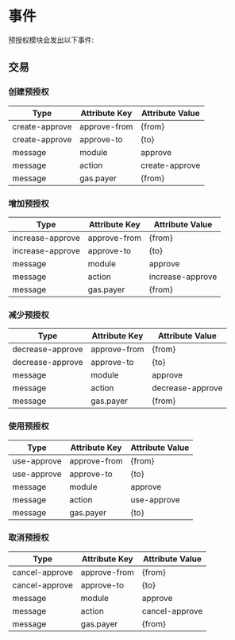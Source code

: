 # 事件

预授权模块会发出以下事件:

## 交易

### 创建预授权

| Type                 | Attribute Key    | Attribute Value      |
|----------------------|------------------|----------------------|
| create-approve       | approve-from     | {from}               |
| create-approve       | approve-to       | {to}                 |
| message              | module           | approve              |
| message              | action           | create-approve       |
| message              | gas.payer        | {from}               |

### 增加预授权

| Type                 | Attribute Key    | Attribute Value      |
|----------------------|------------------|----------------------|
| increase-approve     | approve-from     | {from}               |
| increase-approve     | approve-to       | {to}                 |
| message              | module           | approve              |
| message              | action           | increase-approve     |
| message              | gas.payer        | {from}               |

### 减少预授权

| Type                 | Attribute Key    | Attribute Value      |
|----------------------|------------------|----------------------|
| decrease-approve     | approve-from     | {from}               |
| decrease-approve     | approve-to       | {to}                 |
| message              | module           | approve              |
| message              | action           | decrease-approve     |
| message              | gas.payer        | {from}               |

### 使用预授权

| Type                 | Attribute Key    | Attribute Value      |
|----------------------|------------------|----------------------|
| use-approve          | approve-from     | {from}               |
| use-approve          | approve-to       | {to}                 |
| message              | module           | approve              |
| message              | action           | use-approve          |
| message              | gas.payer        | {to}                 |

### 取消预授权

| Type                 | Attribute Key    | Attribute Value      |
|----------------------|------------------|----------------------|
| cancel-approve       | approve-from     | {from}               |
| cancel-approve       | approve-to       | {to}                 |
| message              | module           | approve              |
| message              | action           | cancel-approve       |
| message              | gas.payer        | {from}               |
